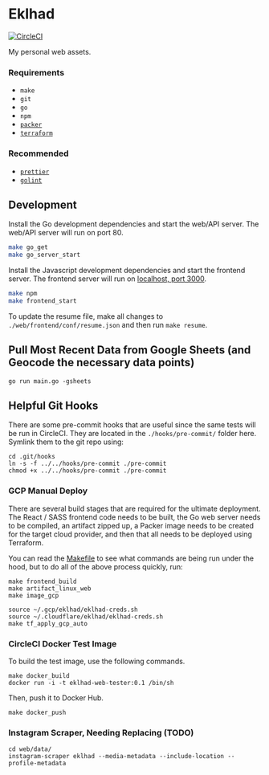 # Eklhad

[![CircleCI](https://circleci.com/gh/dahlke/eklhad/tree/master.svg?style=svg&circle-token=e37d2b20028dc6e1a4c66a18688d04d29d1c7fef)](https://circleci.com/gh/dahlke/eklhad/tree/master)

My personal web assets.

### Requirements

- `make`
- `git`
- `go`
- `npm`
- [`packer`](https://github.com/hashicorp/packer)
- [`terraform`](https://github.com/hashicorp/terraform)

### Recommended
- [`prettier`](https://github.com/prettier/prettier)
- [`golint`](https://github.com/golang/lint)

## Development

Install the Go development dependencies and start the web/API server. The web/API server will run on port 80.

```bash
make go_get
make go_server_start
```

Install the Javascript development dependencies and start the frontend server. The frontend server will run on [localhost, port 3000](http://localhost:3000).

```bash
make npm
make frontend_start
```

To update the resume file, make all changes to `./web/frontend/conf/resume.json` and then run `make resume`.

## Pull Most Recent Data from Google Sheets (and Geocode the necessary data points)
```
go run main.go -gsheets
```

## Helpful Git Hooks

There are some pre-commit hooks that are useful since the same tests will be run in CircleCI. They are located in the `./hooks/pre-commit/` folder here. Symlink them to the git repo using:

```
cd .git/hooks
ln -s -f ../../hooks/pre-commit ./pre-commit
chmod +x ../../hooks/pre-commit ./pre-commit
```

### GCP Manual Deploy

There are several build stages that are required for the ultimate deployment. The React / SASS frontend code needs to be built, the Go web server needs to be compiled, an artifact zipped up, a Packer image needs to be created for the target cloud provider, and then that all needs to be deployed using Terraform.

You can read the [Makefile](./Makefile) to see what commands are being run under the hood, but to do all of the above process quickly, run:

```
make frontend_build
make artifact_linux_web
make image_gcp

source ~/.gcp/eklhad/eklhad-creds.sh
source ~/.cloudflare/eklhad/eklhad-creds.sh
make tf_apply_gcp_auto
```

### CircleCI Docker Test Image

To build the test image, use the following commands.

```
make docker_build
docker run -i -t eklhad-web-tester:0.1 /bin/sh
```

Then, push it to Docker Hub.

```
make docker_push
```


### Instagram Scraper, Needing Replacing (TODO)
```
cd web/data/
instagram-scraper eklhad --media-metadata --include-location --profile-metadata
```